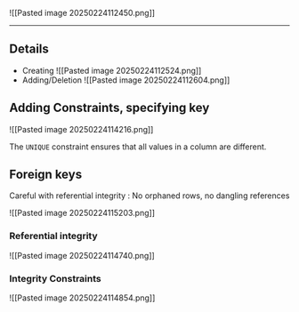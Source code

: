 ![[Pasted image 20250224112450.png]]
-- -

## Details
- Creating
![[Pasted image 20250224112524.png]]
- Adding/Deletion
![[Pasted image 20250224112604.png]]
## Adding Constraints, specifying key

![[Pasted image 20250224114216.png]]

The `UNIQUE` constraint ensures that all values in a column are different.

## Foreign keys
Careful with referential integrity : 
No orphaned rows, no dangling references

![[Pasted image 20250224115203.png]]

### Referential integrity

![[Pasted image 20250224114740.png]]

### Integrity Constraints
![[Pasted image 20250224114854.png]]
